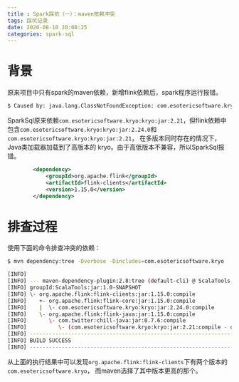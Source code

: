 ```yaml
---
title : Spark踩坑（一）：maven依赖冲突
tags: 踩坑记录
date: 2020-08-10 20:08:25
categories: spark-sql
---
```


# 背景
原来项目中只有spark的maven依赖，新增flink依赖后，spark程序运行报错。
```bash
$ Caused by: java.lang.ClassNotFoundException: com.esotericsoftware.kryo.pool.KryoFactory
```
SparkSql原来依赖`com.esotericsoftware.kryo:kryo:jar:2.21`，但flink依赖中包含`com.esotericsoftware.kryo:kryo:jar:2.24.0`和
`com.esotericsoftware.kryo:kryo:jar:2.21`， 在多版本同时存在的情况下，Java类加载器加载到了高版本的 kryo。由于高低版本不兼容，所以SparkSql报错。
```xml
        <dependency>
            <groupId>org.apache.flink</groupId>
            <artifactId>flink-clients</artifactId>
            <version>1.15.0</version>
        </dependency>
```

# 排查过程

使用下面的命令排查冲突的依赖：

```bash
$ mvn dependency:tree -Dverbose -Dincludes=com.esotericsoftware.kryo

[INFO] 
[INFO] --- maven-dependency-plugin:2.8:tree (default-cli) @ ScalaTools ---
[INFO] groupId:ScalaTools:jar:1.0-SNAPSHOT
[INFO] \- org.apache.flink:flink-clients:jar:1.15.0:compile
[INFO]    +- org.apache.flink:flink-core:jar:1.15.0:compile
[INFO]    |  \- com.esotericsoftware.kryo:kryo:jar:2.24.0:compile
[INFO]    \- org.apache.flink:flink-java:jar:1.15.0:compile
[INFO]       \- com.twitter:chill-java:jar:0.7.6:compile
[INFO]          \- (com.esotericsoftware.kryo:kryo:jar:2.21:compile - omitted for conflict with 2.24.0)
[INFO] ------------------------------------------------------------------------
[INFO] BUILD SUCCESS
[INFO] ------------------------------------------------------------------------
```

从上面的执行结果中可以发现`org.apache.flink:flink-clients`下有两个版本的`com.esotericsoftware.kryo`， 而maven选择了其中版本更高的那个。